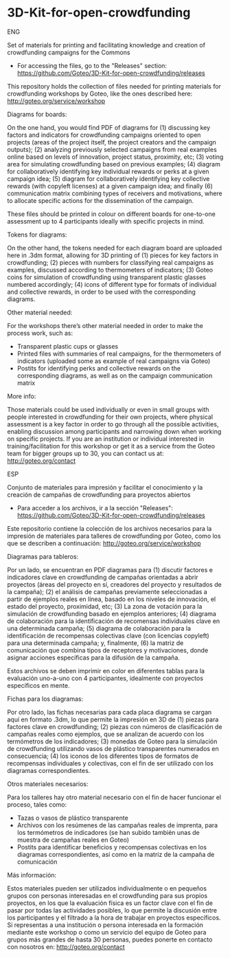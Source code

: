 3D-Kit-for-open-crowdfunding
============================

ENG

Set of materials for printing and facilitating knowledge and creation of crowdfunding campaigns for the Commons 

- For accessing the files, go to the "Releases" section: https://github.com/Goteo/3D-Kit-for-open-crowdfunding/releases

This repository holds the collection of files needed for printing materials for crowdfunding workshops by Goteo, like the ones described here: http://goteo.org/service/workshop 

Diagrams for boards:

On the one hand, you would find PDF of diagrams for (1) discussing key factors and indicators for crowdfunding campaigns oriented to open projects (areas of the project itself, the project creators and the campaign outputs); (2) analyzing previously selected campaigns from real examples online based on levels of innovation, project status, proximity, etc; (3) voting area for simulating crowdfunding based on previous examples; (4) diagram for collaboratively identifying key individual rewards or perks at a given campaign idea; (5) diagram for collaboratively identifying key collective rewards (with copyleft licenses) at a given campaign idea; and finally (6) communication matrix combining types of receivers and motivations, where to allocate specific actions for the dissemination of the campaign.

These files should be printed in colour on different boards for one-to-one assessment up to 4 participants ideally with specific projects in mind.

Tokens for diagrams:

On the other hand, the tokens needed for each diagram board are uploaded here in .3dm format, allowing for 3D printing of (1) pieces for key factors in crowdfunding; (2) pieces with numbers for classifying real campaigns as examples, discussed according to thermometers of indicators; (3) Goteo coins for simulation of crowdfunding using transparent plastic glasses numbered accordingly; (4) icons of different type for formats of individual and collective rewards, in order to be used with the corresponding diagrams.

Other material needed:

For the workshops there’s other material needed in order to make the process work, such as:

- Transparent plastic cups or glasses 
- Printed files with summaries of real campaigns, for the thermometers of indicators (uploaded some as example of real campaigns via Goteo)
- Postits for identifying perks and collective rewards on the corresponding diagrams, as well as on the campaign communication matrix

More info:

Those materials could be used individually or even in small groups with people interested in crowdfunding for their own projects, where physical assessment is a key factor in order to go through all the possible activities, enabling discussion among participants and narrowing down when working on specific projects. If you are an institution or individual interested in training/facilitation for this workshop or get it as a service from the Goteo team for bigger groups up to 30, you can contact us at: http://goteo.org/contact  

ESP

Conjunto de materiales para impresión y facilitar el conocimiento y la creación de campañas de crowdfunding para proyectos abiertos

- Para acceder a los archivos, ir a la sección "Releases": https://github.com/Goteo/3D-Kit-for-open-crowdfunding/releases

Este repositorio contiene la colección de los archivos necesarios para la impresión de materiales para talleres de crowdfunding por Goteo, como los que se describen a continuación: http://goteo.org/service/workshop

Diagramas para tableros:

Por un lado, se encuentran en PDF diagramas para (1) discutir factores e indicadores clave en crowdfunding de campañas orientadas a abrir proyectos (áreas del proyecto en sí, creadores del proyecto y resultados de la campaña); (2) el análisis de campañas previamente seleccionadas a partir de ejemplos reales en línea, basado en los niveles de innovación, el estado del proyecto, proximidad, etc; (3) La zona de votación para la simulación de crowdfunding basado en ejemplos anteriores; (4) diagrama de colaboración para la identificación de recomensas individuales clave en una  determinada campaña; (5) diagrama de colaboración para la identificación de recompensas colectivas clave (con licencias copyleft) para una determinada campaña; y, finalmente, (6) la matriz de comunicación que combina tipos de receptores y motivaciones, donde asignar acciones específicas para la difusión de la campaña.

Estos archivos se deben imprimir en color en diferentes tablas para la evaluación uno-a-uno con 4 participantes, idealmente con proyectos específicos en mente.

Fichas para los diagramas:

Por otro lado, las fichas necesarias para cada placa diagrama se cargan aquí en formato .3dm, lo que permite la impresión en 3D de (1) piezas para factores clave en crowdfunding; (2) piezas con números de clasificación de campañas reales como ejemplos, que se analizan de acuerdo con los termómetros de los indicadores; (3) monedas de Goteo para la simulación de crowdfunding utilizando vasos de plástico transparentes numerados en consecuencia; (4) los iconos de los diferentes tipos de formatos de recompensas individuales y colectivas, con el fin de ser utilizado con los diagramas correspondientes.

Otros materiales necesarios:

Para los talleres hay otro material necesario con el fin de hacer funcionar el proceso, tales como:

- Tazas o vasos de plástico transparente 
- Archivos con los resúmenes de las campañas reales de imprenta, para los termómetros de indicadores (se han subido también unas de muestra de campañas reales en Goteo)
- Postits para identificar beneficios y recompensas colectivas en los diagramas correspondientes, así como en la matriz de la campaña de comunicación

Más información:

Estos materiales pueden ser utilizados individualmente o en pequeños grupos con personas interesadas en el crowdfunding para sus propios proyectos, en los que la evaluación física es un factor clave con el fin de pasar por todas las actividades posibles, lo que permite la discusión entre los participantes y el filtrado a la hora de trabajar en proyectos específicos. Si representas a una institución o persona interesada en la formación mediante este workshop o como un servicio del equipo de Goteo para grupos más grandes de hasta 30 personas, puedes ponerte en contacto con nosotros en: http://goteo.org/contact
